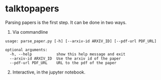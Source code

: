 # talktopapers

Parsing papers is the first step. It can be done in two ways.

1. Via commandline
```
usage: parse_paper.py [-h] [--arxiv-id ARXIV_ID] [--pdf-url PDF_URL]

optional arguments:
  -h, --help           show this help message and exit
  --arxiv-id ARXIV_ID  Use the arxiv id of the paper
  --pdf-url PDF_URL    URL to the pdf of the paper
```
2. Interactive, in the jupyter notebook.
